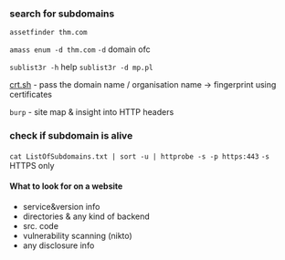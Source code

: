 ### search for subdomains
`assetfinder thm.com`

`amass enum -d thm.com`
`-d` domain ofc

`sublist3r -h` help
`sublist3r -d mp.pl`

[crt.sh](https://crt.sh) - pass the domain name / organisation name -> fingerprint using certificates

`burp` - site map & insight into HTTP headers


### check if subdomain is alive

`cat ListOfSubdomains.txt | sort -u | httprobe -s -p https:443`
`-s` HTTPS only


#### What to look for on a website
- service&version info
- directories & any kind of backend
- src. code
- vulnerability scanning (nikto)
- any disclosure info